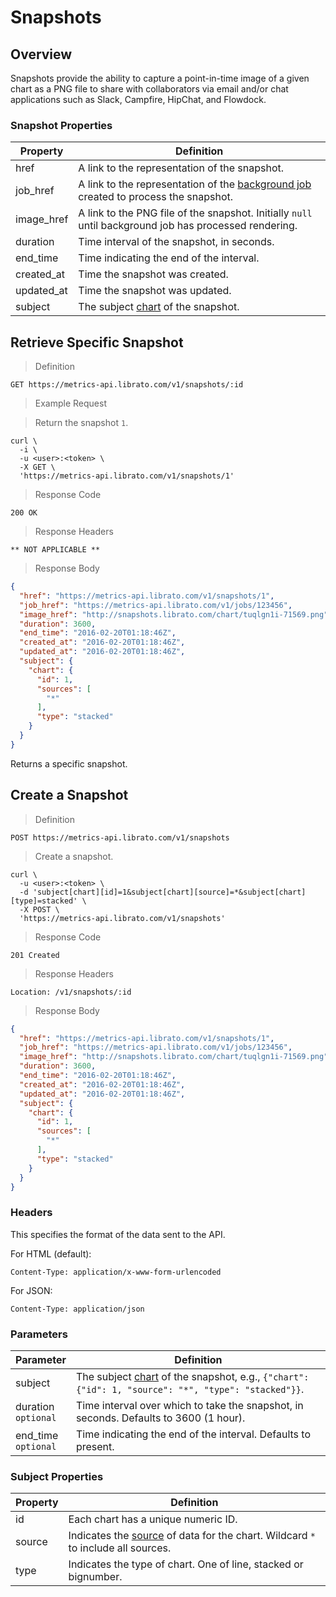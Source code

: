 # Snapshots

## Overview

Snapshots provide the ability to capture a point-in-time image of a given chart as a PNG file to share with collaborators via email and/or chat applications such as Slack, Campfire, HipChat, and Flowdock.

### Snapshot Properties

Property | Definition
-------- | ----------
href | A link to the representation of the snapshot.
job_href | A link to the representation of the [background job](#jobs) created to process the snapshot.
image_href | A link to the PNG file of the snapshot. Initially `null` until background job has processed rendering.
duration | Time interval of the snapshot, in seconds.
end_time | Time indicating the end of the interval.
created_at | Time the snapshot was created.
updated_at | Time the snapshot was updated.
subject | The subject [chart](#retrieve-chart-by-id) of the snapshot.

## Retrieve Specific Snapshot

>Definition

```
GET https://metrics-api.librato.com/v1/snapshots/:id
```

>Example Request

>Return the snapshot `1`.

```shell
curl \
  -i \
  -u <user>:<token> \
  -X GET \
  'https://metrics-api.librato.com/v1/snapshots/1'
```

>Response Code

```
200 OK
```

>Response Headers

```
** NOT APPLICABLE **
```

>Response Body

```json
{
  "href": "https://metrics-api.librato.com/v1/snapshots/1",
  "job_href": "https://metrics-api.librato.com/v1/jobs/123456",
  "image_href": "http://snapshots.librato.com/chart/tuqlgn1i-71569.png",
  "duration": 3600,
  "end_time": "2016-02-20T01:18:46Z",
  "created_at": "2016-02-20T01:18:46Z",
  "updated_at": "2016-02-20T01:18:46Z",
  "subject": {
    "chart": {
      "id": 1,
      "sources": [
        "*"
      ],
      "type": "stacked"
    }
  }
}
```

Returns a specific snapshot.

## Create a Snapshot

>Definition

```
POST https://metrics-api.librato.com/v1/snapshots
```

>Create a snapshot.

```shell
curl \
  -u <user>:<token> \
  -d 'subject[chart][id]=1&subject[chart][source]=*&subject[chart][type]=stacked' \
  -X POST \
  'https://metrics-api.librato.com/v1/snapshots'
```

>Response Code

```
201 Created
```

>Response Headers

```
Location: /v1/snapshots/:id
```

>Response Body

```json
{
  "href": "https://metrics-api.librato.com/v1/snapshots/1",
  "job_href": "https://metrics-api.librato.com/v1/jobs/123456",
  "image_href": "http://snapshots.librato.com/chart/tuqlgn1i-71569.png",
  "duration": 3600,
  "end_time": "2016-02-20T01:18:46Z",
  "created_at": "2016-02-20T01:18:46Z",
  "updated_at": "2016-02-20T01:18:46Z",
  "subject": {
    "chart": {
      "id": 1,
      "sources": [
        "*"
      ],
      "type": "stacked"
    }
  }
}
```

### Headers

This specifies the format of the data sent to the API.

For HTML (default):

`Content-Type: application/x-www-form-urlencoded`

For JSON:

`Content-Type: application/json`

### Parameters

Parameter | Definition
--------- | ----------
subject | The subject [chart](#retrieve-chart-by-id) of the snapshot, e.g., `{"chart":{"id": 1, "source": "*", "type": "stacked"}}`.
duration<br>`optional` | Time interval over which to take the snapshot, in seconds. Defaults to 3600 (1 hour).
end_time<br>`optional` | Time indicating the end of the interval. Defaults to present.

### Subject Properties

Property | Definition
-------- | ----------
id | Each chart has a unique numeric ID.
source | Indicates the [source](#sources) of data for the chart. Wildcard `*` to include all sources.
type | Indicates the type of chart. One of line, stacked or bignumber.
